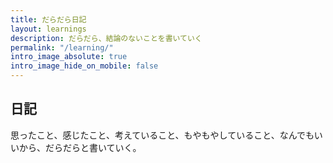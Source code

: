 ```yaml
---
title: だらだら日記  
layout: learnings
description: だらだら、結論のないことを書いていく 
permalink: "/learning/"
intro_image_absolute: true
intro_image_hide_on_mobile: false
---
```


## 日記

思ったこと、感じたこと、考えていること、もやもやしていること、なんでもいいから、だらだらと書いていく。

